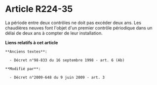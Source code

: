 # Article R224-35

La période entre deux contrôles ne doit pas excéder deux ans. Les chaudières  neuves font l'objet d'un premier contrôle
périodique dans un délai de deux ans à  compter de leur installation.

**Liens relatifs à cet article**

	**Anciens textes**:

	  - Décret n°98-833 du 16 septembre 1998 - art. 6 (Ab)

	**Modifié par**:

	  - Décret n°2009-648 du 9 juin 2009 - art. 3
